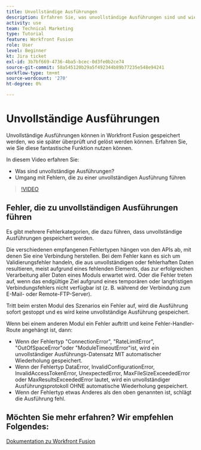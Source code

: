 ```yaml
---
title: Unvollständige Ausführungen
description: Erfahren Sie, was unvollständige Ausführungen sind und wie Sie einen Fehler handhaben, der zu einer unvollständigen Ausführung führt in [!DNL Adobe Workfront Fusion].
activity: use
team: Technical Marketing
type: Tutorial
feature: Workfront Fusion
role: User
level: Beginner
kt: Jira ticket
exl-id: 3b7bf669-4736-4ba5-bcec-0d3fe0b2ce74
source-git-commit: 58a545120b29a5f492344b89b77235e548e94241
workflow-type: tm+mt
source-wordcount: '270'
ht-degree: 0%

---
```


# Unvollständige Ausführungen

Unvollständige Ausführungen können in Workfront Fusion gespeichert werden, wo sie später überprüft und gelöst werden können. Erfahren Sie, wie Sie diese fantastische Funktion nutzen können.

In diesem Video erfahren Sie:

* Was sind unvollständige Ausführungen?
* Umgang mit Fehlern, die zu einer unvollständigen Ausführung führen

>[!VIDEO](https://video.tv.adobe.com/v/335307/?quality=12)

## Fehler, die zu unvollständigen Ausführungen führen

Es gibt mehrere Fehlerkategorien, die dazu führen, dass unvollständige Ausführungen gespeichert werden.

Die verschiedenen empfangenen Fehlertypen hängen von den APIs ab, mit denen Sie eine Verbindung herstellen. Bei dem Fehler kann es sich um Validierungsfehler handeln, die aus unvollständigen oder fehlerhaften Daten resultieren, meist aufgrund eines fehlenden Elements, das zur erfolgreichen Verarbeitung aller Daten eines Moduls erwartet wird. Oder die Fehler treten auf, wenn das endgültige Ziel aufgrund eines temporären oder langfristigen Verbindungsfehlers nicht verfügbar ist (z. B. während der Verbindung zum E-Mail- oder Remote-FTP-Server).

Tritt beim ersten Modul des Szenarios ein Fehler auf, wird die Ausführung sofort gestoppt und es wird keine unvollständige Ausführung gespeichert.

Wenn bei einem anderen Modul ein Fehler auftritt und keine Fehler-Handler-Route angehängt ist, dann:

* Wenn der Fehlertyp &quot;ConnectionError&quot;, &quot;RateLimitError&quot;, &quot;OutOfSpaceError&quot;oder &quot;ModuleTimeoutError&quot;ist, wird ein unvollständiger Ausführungs-Datensatz MIT automatischer Wiederholung gespeichert.
* Wenn der Fehlertyp DataError, InvalidConfigurationError, InvalidAccessTokenError, UnexpectedError, MaxFileSizeExceededError oder MaxResultsExceededError lautet, wird ein unvollständiger Ausführungsprotokoll OHNE automatische Wiederholung gespeichert.
* Wenn der Fehlertyp etwas Anderes als den oben genannten ist, schlägt die Ausführung fehl.

## Möchten Sie mehr erfahren? Wir empfehlen Folgendes:

[Dokumentation zu Workfront Fusion](https://experienceleague.adobe.com/docs/workfront/using/adobe-workfront-fusion/workfront-fusion-2.html?lang=en)

